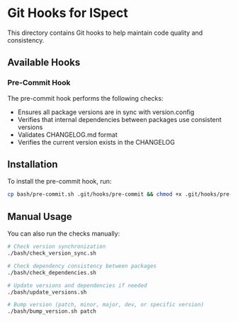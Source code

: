 # Git Hooks for ISpect

This directory contains Git hooks to help maintain code quality and consistency.

## Available Hooks

### Pre-Commit Hook

The pre-commit hook performs the following checks:
- Ensures all package versions are in sync with version.config
- Verifies that internal dependencies between packages use consistent versions
- Validates CHANGELOG.md format
- Verifies the current version exists in the CHANGELOG

## Installation

To install the pre-commit hook, run:

```bash
cp bash/pre-commit.sh .git/hooks/pre-commit && chmod +x .git/hooks/pre-commit
```

## Manual Usage

You can also run the checks manually:

```bash
# Check version synchronization
./bash/check_version_sync.sh

# Check dependency consistency between packages
./bash/check_dependencies.sh

# Update versions and dependencies if needed
./bash/update_versions.sh

# Bump version (patch, minor, major, dev, or specific version)
./bash/bump_version.sh patch
```
